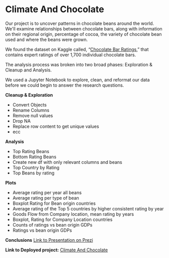 # Climate And Chocolate

Our project is to uncover patterns in chocolate beans around the world. We'll examine relationships between chocolate bars, along with information on their regional origin, percentage of cocoa, the variety of chocolate bean used and where the beans were grown.

We found the dataset on Kaggle called, “[Chocolate Bar Ratings](https://www.kaggle.com/rtatman/chocolate-bar-ratings#flavors_of_cacao.csv),” that contains expert ratings of over 1,700 individual chocolate bars. 

The analysis process was broken into two broad phases: Exploration & Cleanup and Analysis.

We used a Jupyter Notebook to explore, clean, and reformat our data before we could begin to answer the research questions.

**Cleanup & Exploration**
* Convert Objects
* Rename Columns
* Remove null values
* Drop NA
* Replace row content to get unique values
* ecc

**Analysis**
* Top Rating Beans
* Bottom Rating Beans
* Create new df with only relevant columns and beans
* Top Country by Rating
* Top Beans by rating

**Plots**
* Average rating per year all beans
* Average rating per type of bean
* Boxplot Rating for Bean origin countries
* Average rating of the Top 5 countries by higher consistent rating by year
* Goods Flow from Company location, mean rating by years
* Boxplot, Rating for Company Location countries
* Counts of ratings vs bean origin GDPs
* Ratings vs bean origin GDPs

**Conclusions**
[Link to Presentation on Prezi](https://prezi.com/view/1OGXVRNajgLmTZ4h42fe/)

**Link to Deployed project:**
[Climate And Chocolate](https://iris28kurti.github.io/climateandchocolate/index.html)